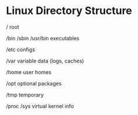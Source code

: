 # Linux Directory Structure


/ root

/bin /sbin /usr/bin executables

/etc configs

/var variable data (logs, caches)

/home user homes

/opt optional packages

/tmp temporary

/proc /sys virtual kernel info
